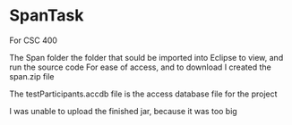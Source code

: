 # SpanTask
For CSC 400

The Span folder the folder that sould be imported into Eclipse to view, and run the source code
  For ease of access, and to download I created the span.zip file

The testParticipants.accdb file is the access database file for the project

I was unable to upload the finished jar, because it was too big
